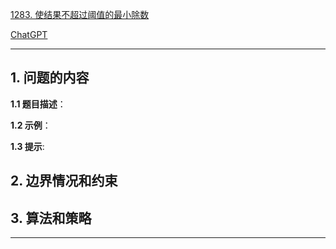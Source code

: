 [1283. 使结果不超过阈值的最小除数](https://leetcode.cn/problems/find-the-smallest-divisor-given-a-threshold)

[ChatGPT](chat.openai.com)

---

## 1. 问题的内容
**1.1 题目描述**：

**1.2 示例**：

**1.3 提示**:

## 2. 边界情况和约束


## 3. 算法和策略

---

